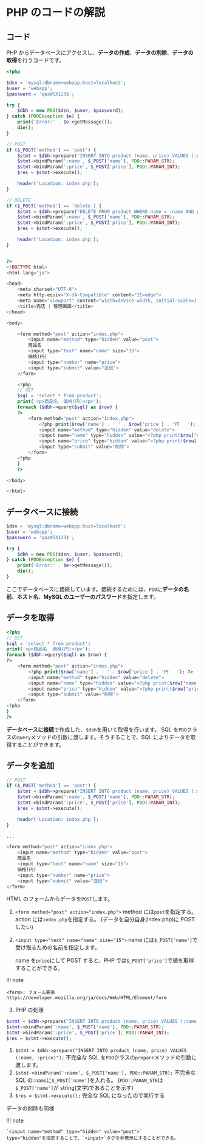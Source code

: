 # PHP のコードの解説

## コード

PHP からデータベースにアクセスし、**データの作成**、**データの削除**、**データの取得**を行うコードです。

```php
<?php

$dsn = 'mysql:dbname=webapp;host=localhost';
$user = 'webapp';
$password = 'qazWSX123$';

try {
    $dbh = new PDO($dsn, $user, $password);
} catch (PDOException $e) {
    print('Error:' . $e->getMessage());
    die();
}

// POST
if ($_POST['method'] == 'post') {
    $stmt = $dbh->prepare("INSERT INTO product (name, price) VALUES (:name, :price)");
    $stmt->bindParam(':name', $_POST['name'], PDO::PARAM_STR);
    $stmt->bindParam(':price', $_POST['price'], PDO::PARAM_INT);
    $res = $stmt->execute();

    header('Location: index.php');
}

// DELETE
if ($_POST['method'] == 'delete') {
    $stmt = $dbh->prepare("DELETE FROM product WHERE name = :name AND price=:price");
    $stmt->bindParam(':name', $_POST['name'], PDO::PARAM_STR);
    $stmt->bindParam(':price', $_POST['price'], PDO::PARAM_INT);
    $res = $stmt->execute();

    header('Location: index.php');
}


?>
<!DOCTYPE html>
<html lang="ja">

<head>
    <meta charset="UTF-8">
    <meta http-equiv="X-UA-Compatible" content="IE=edge">
    <meta name="viewport" content="width=device-width, initial-scale=1.0">
    <title>売店 | 管理画面</title>
</head>

<body>

    <form method="post" action="index.php">
        <input name="method" type="hidden" value="post">
        商品名
        <input type="text" name="name" size="15">
        価格(円)
        <input type="number" name="price">
        <input type="submit" value="送信">
    </form>

    <?php
    // GET
    $sql = 'select * from product';
    print('<p>商品名  価格(円)</p>');
    foreach ($dbh->query($sql) as $row) {
    ?>
        <form method="post" action="index.php">
            <?php print($row['name'] . ' ' . $row['price'] . '円   '); ?>
            <input name="method" type="hidden" value="delete">
            <input name="name" type="hidden" value="<?php print($row['name']); ?>">
            <input name="price" type="hidden" value="<?php print($row['price']); ?>">
            <input type="submit" value="削除">
        </form>
    <?php
    }
    ?>

</body>

</html>
```

## データベースに接続

```php
$dsn = 'mysql:dbname=webapp;host=localhost';
$user = 'webapp';
$password = 'qazWSX123$';

try {
    $dbh = new PDO($dsn, $user, $password);
} catch (PDOException $e) {
    print('Error:' . $e->getMessage());
    die();
}
```

ここでデータベースに接続しています。接続するためには、`PDO`に**データの名前**、**ホスト名**、**MySQL のユーザーのパスワード**を指定します。

## データを取得

```php
<?php
// GET
$sql = 'select * from product';
print('<p>商品名  価格(円)</p>');
foreach ($dbh->query($sql) as $row) {
?>
    <form method="post" action="index.php">
        <?php print($row['name'] . ' ' . $row['price'] . '円   '); ?>
        <input name="method" type="hidden" value="delete">
        <input name="name" type="hidden" value="<?php print($row['name']); ?>">
        <input name="price" type="hidden" value="<?php print($row['price']); ?>">
        <input type="submit" value="削除">
    </form>
<?php
}
?>
```

**データベースに接続**で作成した、`$dbh`を用いて取得を行います。
SQL を`PDO`クラスの`query`メソッドの引数に渡します。そうすることで、SQL によりデータを取得することができます。

## データを追加

```php
// POST
if ($_POST['method'] == 'post') {
    $stmt = $dbh->prepare("INSERT INTO product (name, price) VALUES (:name, :price)");
    $stmt->bindParam(':name', $_POST['name'], PDO::PARAM_STR);
    $stmt->bindParam(':price', $_POST['price'], PDO::PARAM_INT);
    $res = $stmt->execute();

    header('Location: index.php');
}

...

<form method="post" action="index.php">
    <input name="method" type="hidden" value="post">
    商品名
    <input type="text" name="name" size="15">
    価格(円)
    <input type="number" name="price">
    <input type="submit" value="送信">
</form>
```

HTML のフォームからデータを`POST`します。

1. `<form method="post" action="index.php">`
   method には`post`を指定する。
   action には`index.php`を指定する。
   (データを自分自身(index.php)に POST したい)
2. `<input type="text" name="name" size="15">`
   name には`$_POST['name']`で受け取るための名前を指定します。

   name を`price`にして POST すると、PHP では`$_POST['price']`で値を取得することができる。

!!! note

    <form>: フォーム要素
    https://developer.mozilla.org/ja/docs/Web/HTML/Element/form

3. PHP の処理

```php
$stmt = $dbh->prepare("INSERT INTO product (name, price) VALUES (:name, :price)");
$stmt->bindParam(':name', $_POST['name'], PDO::PARAM_STR);
$stmt->bindParam(':price', $_POST['price'], PDO::PARAM_INT);
$res = $stmt->execute();
```

1. `$stmt = $dbh->prepare("INSERT INTO product (name, price) VALUES (:name, :price)");`
   不完全な SQL を`PDO`クラスの`prepare`メソッドの引数に渡します。
2. `$stmt->bindParam(':name', $_POST['name'], PDO::PARAM_STR);`
   不完全な SQL の`:name`に`$_POST['name']`を入れる。
   (`PDO::PARAM_STR`は`$_POST['name']`が string(文字)であることを示す)
3. `$res = $stmt->execute();`
   完全な SQL になったので実行する

データの削除も同様

!!! note

    `<input name="method" type="hidden" value="post">`
    type="hidden"を指定することで、`<input>`タグを非表示にすることができる。
